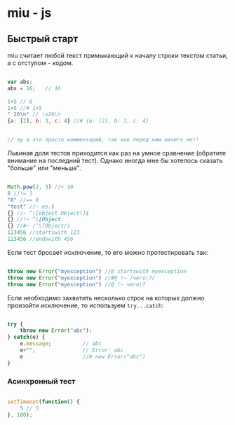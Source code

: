 # miu - js


## Быстрый старт

miu считает любой текст примыкающий к началу строки текстом статьи, а с отступом - кодом.

```js

var abs;
abs = 16;	// 16
	
1+5 // 6
1+5 //# 1+5
" 26\n" // \s26\n
{a: [2], b: 3, c: 4} //# {a: [2], b: 3, c: 4}


// ну а это просто комментарий, так как перед ним ничего нет!

```

Львиная доля тестов приходится как раз на умное сравнение (обратите внимание на последний тест). Однако иногда мне бы хотелось сказать "больше" или "меньше".

```js

Math.pow(2, 3) //< 10
8 //!= 3
"8" //== 8
"test" //~ es.$
{} //~ ^\[object Object\]$
{} //!~ ^\[Object
{} //#~ /^\[Object/i
123456 //startswith 123
123456 //endswith 456

```

Если тест бросает исключение, то его можно протестировать так:

```js

throw new Error("myexception") //@ startswith myexception
throw new Error("myexception") //#@ !~ /чего\?/
throw new Error("myexception") //@ !~ чего\?


```

Если необходимо захватить несколько строк на которых должно произойти исключение, то используем `try...catch`:

```js

try {
	throw new Error("abc");
} catch(e) {
	e.message;			// abc
	e+"";				// Error: abc
	e					//# new Error("abc")
}

```

### Асинхронный тест

```js

setTimeout(function() {
	5 // 5
}, 100);

